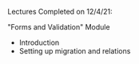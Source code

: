 Lectures Completed on 12/4/21:

"Forms and Validation" Module
* Introduction
* Setting up migration and relations